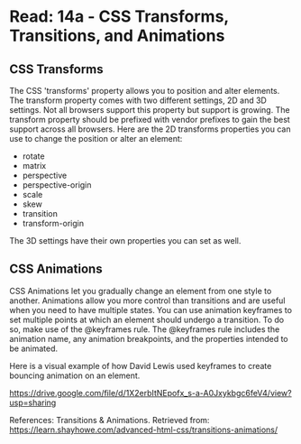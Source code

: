 # Read: 14a - CSS Transforms, Transitions, and Animations

## CSS Transforms
The CSS 'transforms' property allows you to position and alter elements. The transform property comes with two different settings, 2D and 3D settings. Not all browsers support this property but support is growing. The transform property should be prefixed with vendor prefixes to gain the best support across all browsers. Here are the 2D transforms properties you can use to change the position or alter an element:

* rotate 
* matrix
* perspective
* perspective-origin
* scale 
* skew 
* transition
* transform-origin

The 3D settings have their own properties you can set as well.


## CSS Animations

CSS Animations let you gradually change an element from one style to another. Animations allow you more control than transitions and are useful when you need to have multiple states. You can use animation keyframes to set multiple points at which an element should undergo a transition. To do so, make use of the @keyframes rule. The @keyframes rule includes the animation name, any animation breakpoints, and the properties intended to be animated.

Here is a visual example of how David Lewis used keyframes to create bouncing animation on an element.

https://drive.google.com/file/d/1X2erbItNEpofx_s-a-A0Jxykbgc6feV4/view?usp=sharing




References:
Transitions & Animations. Retrieved from: https://learn.shayhowe.com/advanced-html-css/transitions-animations/


